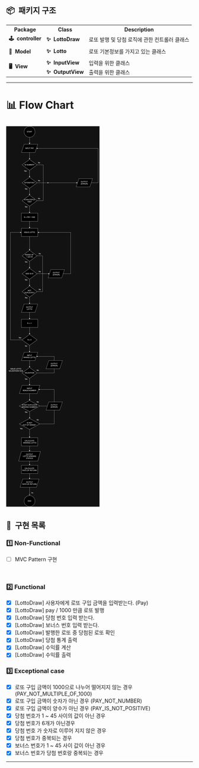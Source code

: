 ## 📦&nbsp;&nbsp;패키지 구조

<div>
    <table>
        <tr>
            <th align="center">Package</th>
            <th align="center">Class</th>
            <th align="center">Description</th>
        </tr>
        <tr>
            <td><b>🕹&nbsp;&nbsp;controller</b></td>
            <td><b>✨&nbsp;&nbsp;LottoDraw</b></td>
            <td>로또 발행 및 당첨 로직에 관한 컨트롤러 클래스</td>   
        </tr>
        <tr><td></td></tr>
        <tr>
            <td rowspan="1"><b>🎱&nbsp;&nbsp;Model</b></td>
            <td><b>✨&nbsp;&nbsp;Lotto</b></td>
            <td>로또 기본정보를 가지고 있는 클래스</td>
        </tr>
        <tr><td></td></tr>
        <tr>
            <td rowspan="2"><b>🖥&nbsp;&nbsp;View</b></td>
            <td><b>✨&nbsp;&nbsp;InputView</b></td>
            <td>입력을 위한 클래스</td>
        </tr>
        <tr>
            <td><b>✨&nbsp;&nbsp;OutputView</b></td>
            <td>출력을 위한 클래스</td>
        </tr>
    </table>    
</div>

---
# 📊 Flow Chart
![flow chart](./lotto_flow_chart.png)
---

## 🚀&nbsp;&nbsp;구현 목록
### 1️⃣ Non-Functional
- [ ] MVC Pattern 구현
<br>

### 2️⃣ Functional
- [x] [LottoDraw] 사용자에게 로또 구입 금액을 입력받는다. (Pay)
- [x] [LottoDraw] pay / 1000 만큼 로또 발행
- [x] [LottoDraw] 당첨 번호 입력 받는다.
- [x] [LottoDraw] 보너스 번호 입력 받는다.
- [x] [LottoDraw] 발행한 로또 중 당첨된 로또 확인
- [x] [LottoDraw] 당첨 통계 출력
- [x] [LottoDraw] 수익률 계산
- [x] [LottoDraw] 수익률 출력

### 3️⃣ Exceptional case
- [x] 로또 구입 금액이 1000으로 나누어 떨어지지 않는 경우 (PAY_NOT_MULTIPLE_OF_1000)
- [x] 로또 구입 금액이 숫자가 아닌 경우 (PAY_NOT_NUMBER)
- [x] 로또 구입 금액이 양수가 아닌 경우 (PAY_IS_NOT_POSITIVE)
- [x] 당첨 번호가 1 ~ 45 사이의 값이 아닌 경우
- [x] 당첨 번호가 6개가 아닌경우
- [x] 당첨 번호 가 숫자로 이루어 지지 않은 경우
- [x] 당첨 번호가 중복되는 경우
- [x] 보너스 번호가 1 ~ 45 사이 값이 아닌 경우
- [x] 보너스 번호가 당첨 번호랑 중복되는 경우

---



